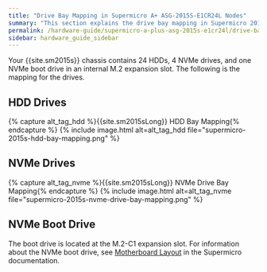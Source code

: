 ```yaml
---
title: "Drive Bay Mapping in Supermicro A+ ASG-2015S-E1CR24L Nodes"
summary: "This section explains the drive bay mapping in Supermicro 2015S nodes."
permalink: /hardware-guide/supermicro-a-plus-asg-2015s-e1cr24l/drive-bay-mapping.html
sidebar: hardware_guide_sidebar
---
```


Your {{site.sm2015s}} chassis contains 24 HDDs, 4 NVMe drives, and one NVMe boot drive in an internal M.2 expansion slot. The following is the mapping for the drives.

## HDD Drives
{% capture alt_tag_hdd %}{{site.sm2015sLong}} HDD Bay Mapping{% endcapture %}
{% include image.html alt=alt_tag_hdd file="supermicro-2015s-hdd-bay-mapping.png" %}


## NVMe Drives
{% capture alt_tag_nvme %}{{site.sm2015sLong}} NVMe Drive Bay Mapping{% endcapture %}
{% include image.html alt=alt_tag_nvme file="supermicro-2015s-nvme-drive-bay-mapping.png" %}


## NVMe Boot Drive
The boot drive is located at the M.2-C1 expansion slot. For information about the NVMe boot drive, see [Motherboard Layout](https://www.supermicro.com/manuals/superstorage/MNL-2628.pdf#page=18) in the Supermicro documentation.
